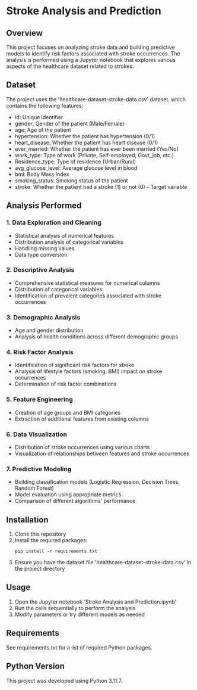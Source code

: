 # Stroke Analysis and Prediction

## Overview
This project focuses on analyzing stroke data and building predictive models to identify risk factors associated with stroke occurrences. The analysis is performed using a Jupyter notebook that explores various aspects of the healthcare dataset related to strokes.

## Dataset
The project uses the 'healthcare-dataset-stroke-data.csv' dataset, which contains the following features:
- id: Unique identifier
- gender: Gender of the patient (Male/Female)
- age: Age of the patient
- hypertension: Whether the patient has hypertension (0/1)
- heart_disease: Whether the patient has heart disease (0/1)
- ever_married: Whether the patient has ever been married (Yes/No)
- work_type: Type of work (Private, Self-employed, Govt_job, etc.)
- Residence_type: Type of residence (Urban/Rural)
- avg_glucose_level: Average glucose level in blood
- bmi: Body Mass Index
- smoking_status: Smoking status of the patient
- stroke: Whether the patient had a stroke (1) or not (0) - Target variable

## Analysis Performed

### 1. Data Exploration and Cleaning
- Statistical analysis of numerical features
- Distribution analysis of categorical variables
- Handling missing values
- Data type conversion

### 2. Descriptive Analysis
- Comprehensive statistical measures for numerical columns
- Distribution of categorical variables
- Identification of prevalent categories associated with stroke occurrences

### 3. Demographic Analysis
- Age and gender distribution
- Analysis of health conditions across different demographic groups

### 4. Risk Factor Analysis
- Identification of significant risk factors for stroke
- Analysis of lifestyle factors (smoking, BMI) impact on stroke occurrences
- Determination of risk factor combinations

### 5. Feature Engineering
- Creation of age groups and BMI categories
- Extraction of additional features from existing columns

### 6. Data Visualization
- Distribution of stroke occurrences using various charts
- Visualization of relationships between features and stroke occurrences

### 7. Predictive Modeling
- Building classification models (Logistic Regression, Decision Trees, Random Forest)
- Model evaluation using appropriate metrics
- Comparison of different algorithms' performance

## Installation

1. Clone this repository
2. Install the required packages:
   ```
   pip install -r requirements.txt
   ```
3. Ensure you have the dataset file 'healthcare-dataset-stroke-data.csv' in the project directory

## Usage

1. Open the Jupyter notebook 'Stroke Analysis and Prediction.ipynb'
2. Run the cells sequentially to perform the analysis
3. Modify parameters or try different models as needed

## Requirements

See requirements.txt for a list of required Python packages.

## Python Version

This project was developed using Python 3.11.7.